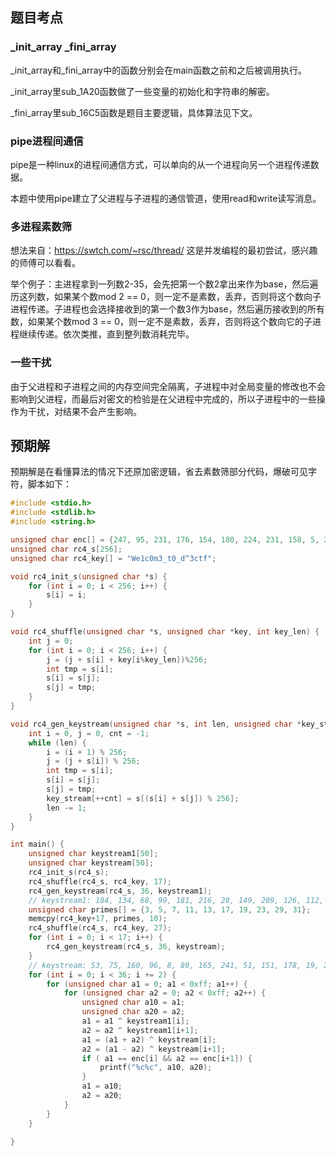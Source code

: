## 题目考点

### _init_array _fini_array

_init_array和_fini_array中的函数分别会在main函数之前和之后被调用执行。

_init_array里sub_1A20函数做了一些变量的初始化和字符串的解密。

_fini_array里sub_16C5函数是题目主要逻辑，具体算法见下文。

### pipe进程间通信

pipe是一种linux的进程间通信方式，可以单向的从一个进程向另一个进程传递数据。

本题中使用pipe建立了父进程与子进程的通信管道，使用read和write读写消息。

### 多进程素数筛

想法来自：https://swtch.com/~rsc/thread/ 这是并发编程的最初尝试，感兴趣的师傅可以看看。

举个例子：主进程拿到一列数2-35，会先把第一个数2拿出来作为base，然后遍历这列数，如果某个数mod 2 == 0，则一定不是素数，丢弃，否则将这个数向子进程传递。子进程也会选择接收到的第一个数3作为base，然后遍历接收到的所有数，如果某个数mod 3 == 0，则一定不是素数，丢弃，否则将这个数向它的子进程继续传递。依次类推，直到整列数消耗完毕。

### 一些干扰

由于父进程和子进程之间的内存空间完全隔离，子进程中对全局变量的修改也不会影响到父进程，而最后对密文的检验是在父进程中完成的，所以子进程中的一些操作为干扰，对结果不会产生影响。

## 预期解

预期解是在看懂算法的情况下还原加密逻辑，省去素数筛部分代码，爆破可见字符，脚本如下：

```c
#include <stdio.h>
#include <stdlib.h>
#include <string.h>

unsigned char enc[] = {247, 95, 231, 176, 154, 180, 224, 231, 158, 5, 254, 216, 53, 92, 114, 224, 134, 222, 115, 159, 154, 246, 13, 220, 200, 79, 194, 164, 122, 181, 227, 205, 96, 157, 4, 31};
unsigned char rc4_s[256];
unsigned char rc4_key[] = "We1c0m3_t0_d^3ctf";

void rc4_init_s(unsigned char *s) {
    for (int i = 0; i < 256; i++) {
        s[i] = i;
    }
}

void rc4_shuffle(unsigned char *s, unsigned char *key, int key_len) {
    int j = 0;
    for (int i = 0; i < 256; i++) {
        j = (j + s[i] + key[i%key_len])%256;
        int tmp = s[i];
        s[i] = s[j];
        s[j] = tmp;
    }
}

void rc4_gen_keystream(unsigned char *s, int len, unsigned char *key_stream) {
    int i = 0, j = 0, cnt = -1;
    while (len) {
        i = (i + 1) % 256;   
        j = (j + s[i]) % 256;
        int tmp = s[i];
        s[i] = s[j];
        s[j] = tmp;
        key_stream[++cnt] = s[(s[i] + s[j]) % 256];
        len -= 1;
    }
}

int main() {
    unsigned char keystream1[50];
    unsigned char keystream[50];
    rc4_init_s(rc4_s);
    rc4_shuffle(rc4_s, rc4_key, 17);
    rc4_gen_keystream(rc4_s, 36, keystream1);
    // keystream1: 184, 134, 68, 99, 181, 216, 28, 149, 209, 126, 112, 94, 188, 86, 99, 52, 40, 144, 21, 248, 77, 82, 157, 30, 245, 31, 200, 100, 82, 27, 100, 15, 36, 147, 64, 93
    unsigned char primes[] = {3, 5, 7, 11, 13, 17, 19, 23, 29, 31};
    memcpy(rc4_key+17, primes, 10);
    rc4_shuffle(rc4_s, rc4_key, 27);
    for (int i = 0; i < 17; i++) {
        rc4_gen_keystream(rc4_s, 36, keystream);
    }
    // keystream: 53, 75, 160, 96, 8, 80, 165, 241, 51, 151, 178, 19, 203, 76, 13, 207, 163, 124, 87, 83, 226, 169, 101, 78, 14, 199, 122, 15, 253, 181, 158, 180, 51, 249, 97, 211
    for (int i = 0; i < 36; i += 2) {
        for (unsigned char a1 = 0; a1 < 0xff; a1++) {
            for (unsigned char a2 = 0; a2 < 0xff; a2++) {
                unsigned char a10 = a1;
                unsigned char a20 = a2;
                a1 = a1 ^ keystream1[i];
                a2 = a2 ^ keystream1[i+1];
                a1 = (a1 + a2) ^ keystream[i];
                a2 = (a1 - a2) ^ keystream[i+1];
                if ( a1 == enc[i] && a2 == enc[i+1]) {
                    printf("%c%c", a10, a20);
                }
                a1 = a10;
                a2 = a20;
            }
        }
    }

}
```

